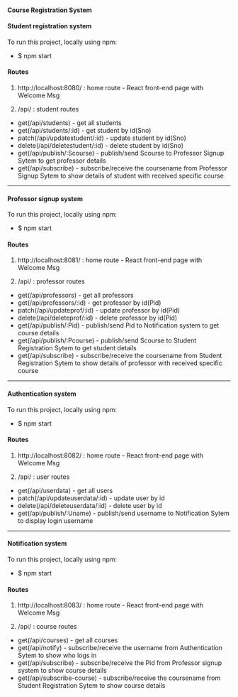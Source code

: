 #### Course Registration System

#### Student registration system

To run this project, locally using npm:

- $ npm start

#### Routes

1. http://localhost:8080/ : home route - React front-end page with Welcome Msg

2. /api/ : student routes

- get(/api/students) - get all students
- get(/api/students/:id) - get student by id(Sno)
- patch(/api/updatestudent/:id) - update student by id(Sno)
- delete(/api/deletestudent/:id) - delete student by id(Sno)
- get(/api/publish/:Scourse) - publish/send Scourse to Professor Signup Sytem to get professor details
- get(/api/subscribe) - subscribe/receive the coursename from Professor Signup Sytem to show details of student with received specific course

---

#### Professor signup system

To run this project, locally using npm:

- $ npm start

#### Routes

1. http://localhost:8081/ : home route - React front-end page with Welcome Msg

2. /api/ : professor routes

- get(/api/professors) - get all professors
- get(/api/professors/:id) - get professor by id(Pid)
- patch(/api/updateprof/:id) - update professor by id(Pid)
- delete(/api/deleteprof/:id) - delete professor by id(Pid)
- get(/api/publish/:Pid) - publish/send Pid to Notification system to get course details
- get(/api/publish/:Pcourse) - publish/send Scourse to Student Registration Sytem to get student details
- get(/api/subscribe) - subscribe/receive the coursename from Student Registration Sytem to show details of professor with received specific course

---

#### Authentication system

To run this project, locally using npm:

- $ npm start

#### Routes

1. http://localhost:8082/ : home route - React front-end page with Welcome Msg

2. /api/ : user routes

- get(/api/userdata) - get all users
- patch(/api/updateuserdata/:id) - update user by id
- delete(/api/deleteuserdata/:id) - delete user by id
- get(/api/publish/:Uname) - publish/send username to Notification Sytem to display login username

---

#### Notification system

To run this project, locally using npm:

- $ npm start

#### Routes

1. http://localhost:8083/ : home route - React front-end page with Welcome Msg

2. /api/ : course routes

- get(/api/courses) - get all courses
- get(/api/notify) - subscribe/receive the username from Authentication Sytem to show who logs in
- get(/api/subscribe) - subscribe/receive the Pid from Professor signup system to show course details
- get(/api/subscribe-course) - subscribe/receive the coursename from Student Registration Sytem to show course details
